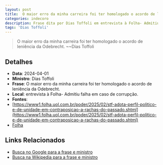 ```yaml
---
layout: post
title:  O maior erro da minha carreira foi ter homologado o acordo de leniência da Odebrecht.
categories: indecoro
description: Frase dita por Dias Toffoli em entrevista à Folha- Admitiu falha em caso de corrupção.
tags: 'Dias Toffoli'
---
```


> O maior erro da minha carreira foi ter homologado o acordo de leniência da Odebrecht.
> ~~Dias Toffoli

## Detalhes
- **Data**: 2024-04-01
- **Ministro**: Dias Toffoli
- **Frase**: O maior erro da minha carreira foi ter homologado o acordo de leniência da Odebrecht.
- **Local**: entrevista à Folha- Admitiu falha em caso de corrupção.
- **Fontes**:
- [https://www1.folha.uol.com.br/poder/2025/02/stf-adota-perfil-politico-e-de-unidade-em-contraposicao-a-rachas-do-passado.shtml](https://www1.folha.uol.com.br/poder/2025/02/stf-adota-perfil-politico-e-de-unidade-em-contraposicao-a-rachas-do-passado.shtml)
- [Folha](Folha)

## Links Relacionados
- [Busca no Google para a frase e ministro](https://www.google.com/search?q=%22Dias%20Toffoli%22%2BO%20maior%20erro%20da%20minha%20carreira%20foi%20ter%20homologado%20o%20acordo%20de%20leni%C3%AAncia%20da%20Odebrecht.%2Bentrevista%20%C3%A0%20Folha-%20Admitiu%20falha%20em%20caso%20de%20corrup%C3%A7%C3%A3o.)
- [Busca na Wikipedia para a frase e ministro](https://en.wikipedia.org/w/index.php?search=%22Dias%20Toffoli%22%2BO%20maior%20erro%20da%20minha%20carreira%20foi%20ter%20homologado%20o%20acordo%20de%20leni%C3%AAncia%20da%20Odebrecht.%2Bentrevista%20%C3%A0%20Folha-%20Admitiu%20falha%20em%20caso%20de%20corrup%C3%A7%C3%A3o.)
